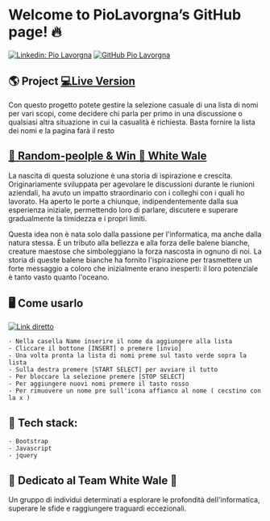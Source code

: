 # Welcome to PioLavorgna’s GitHub page! 🔥

[![Linkedin: Pio Lavorgna](https://img.shields.io/badge/-DeveloperWay-blue?style=flat-square&logo=Linkedin&logoColor=white&link=https://www.linkedin.com/in/piolavorgna/)](https://www.linkedin.com/in/piolavorgna/)
[![GitHub Pio Lavorgna](https://img.shields.io/github/followers/PioLavorgna?label=follow&style=social)](https://github.com/PioLavorgna)

## 🌎 Project  [💻Live Version](https://random-people-by-pio-lavorgna.netlify.app/)
Con questo progetto potete gestire la selezione casuale di una lista di nomi per vari scopi,
come decidere chi parla per primo in una discussione o qualsiasi altra situazione in cui la casualità è richiesta.
Basta fornire la lista dei nomi e la pagina farà il resto

## [🎲 Random-peolple & Win 🐳 White Wale](https://github.com/PioLavorgna/random-people)

La nascita di questa soluzione è una storia di ispirazione e crescita. 
Originariamente sviluppata per agevolare le discussioni durante le riunioni aziendali, 
ha avuto un impatto straordinario con i colleghi con i quali ho lavorato.
Ha aperto le porte a chiunque, indipendentemente dalla sua esperienza iniziale, permettendo loro di parlare, 
discutere e superare gradualmente la timidezza e i propri limiti.

Questa idea non è nata solo dalla passione per l'informatica, ma anche dalla natura stessa. 
È un tributo alla bellezza e alla forza delle balene bianche, 
creature maestose che simboleggiano la forza nascosta in ognuno di noi. 
La storia di queste balene bianche ha fornito l'ispirazione per trasmettere un forte messaggio 
a coloro che inizialmente erano inesperti: il loro potenziale è tanto vasto quanto l'oceano.

## 🖥️ Come usarlo 
[![Link diretto](https://api.netlify.com/api/v1/badges/f9292e82-1877-4c26-8fb9-03edf860d398/deploy-status)](https://app.netlify.com/sites/random-people-by-pio-lavorgna/deploys)
	
	- Nella casella Name inserire il nome da aggiungere alla lista
	- Cliccare il bottone [INSERT] o premere [invio]
	- Una volta pronta la lista di nomi preme sul tasto verde sopra la lista
	- Sulla destra premere [START SELECT] per avviare il tutto
	- Per bloccare la selezione premere [STOP SELECT]
	- Per aggiungere nuovi nomi premere il tasto rosso
	- Per rimuovere un nome pre sull'icona affianco al nome ( cecstino con la x )

## 🔧 Tech stack:
	
	- Bootstrap
	- Javascript
	- jquery

## 💚 Dedicato al Team White Wale 🐳

Un gruppo di individui determinati a esplorare le profondità dell'informatica, 
superare le sfide e raggiungere traguardi eccezionali. 





